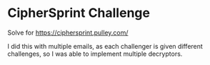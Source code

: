 # CipherSprint Challenge
Solve for https://ciphersprint.pulley.com/

I did this with multiple emails, as each challenger is given different
challenges, so I was able to implement multiple decryptors.
